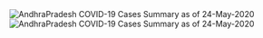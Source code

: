 
<img src="https://deepuhub.github.io/COVID-19/GraphsGenerated/24-May-2020/AndhraPradesh_24-May-2020.jpg" alt="AndhraPradesh COVID-19 Cases Summary as of 24-May-2020">
 <br>										  
<img src="https://deepuhub.github.io/COVID-19/GraphsGenerated/24-May-2020/Last24Hrs_AndhraPradesh_24-May-2020.jpg" alt="AndhraPradesh COVID-19 Cases Summary as of 24-May-2020">
